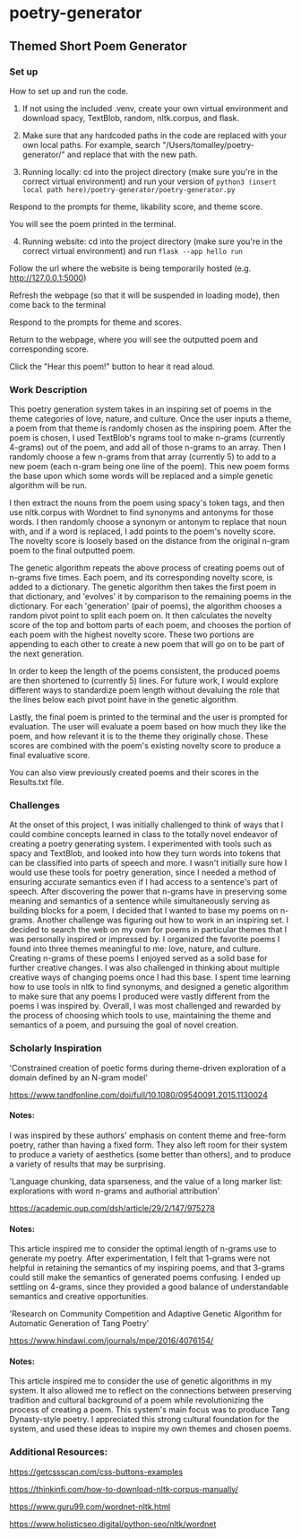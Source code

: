 # poetry-generator

## Themed Short Poem Generator

### Set up

How to set up and run the code.

1. If not using the included .venv, create your own virtual environment and download spacy, TextBlob, random, nltk.corpus, and flask.

2. Make sure that any hardcoded paths in the code are replaced with your own local paths. For example, search "/Users/tomalley/poetry-generator/" and replace that with the new path.

3. Running locally: cd into the project directory (make sure you're in the correct virtual environment) and run your version of ```python3 (insert local path here)/poetry-generator/poetry-generator.py```

Respond to the prompts for theme, likability score, and theme score.

You will see the poem printed in the terminal.

4. Running website: cd into the project directory (make sure you're in the correct virtual environment) and run ```flask --app hello run```

Follow the url where the website is being temporarily hosted (e.g. http://127.0.0.1:5000)

Refresh the webpage (so that it will be suspended in loading mode), then come back to the terminal

Respond to the prompts for theme and scores.

Return to the webpage, where you will see the outputted poem and corresponding score.

Click the "Hear this poem!" button to hear it read aloud.


### Work Description

This poetry generation system takes in an inspiring set of poems in the theme categories of love, nature, and culture. Once the user inputs a theme, a poem from that theme is randomly chosen as the inspiring poem. After the poem is chosen, I used TextBlob's ngrams tool to make n-grams (currently 4-grams) out of the poem, and add all of those n-grams to an array. Then I randomly choose a few n-grams from that array (currently 5) to add to a new poem (each n-gram being one line of the poem). This new poem forms the base upon which some words will be replaced and a simple genetic algorithm will be run. 

I then extract the nouns from the poem using spacy's token tags, and then use nltk.corpus with Wordnet to find synonyms and antonyms for those words. I then randomly choose a synonym or antonym to replace that noun with, and if a word is replaced, I add points to the poem's novelty score. The novelty score is loosely based on the distance from the original n-gram poem to the final outputted poem. 

The genetic algorithm repeats the above process of creating poems out of n-grams five times. Each poem, and its corresponding novelty score, is added to a dictionary. The genetic algorithm then takes the first poem in that dictionary, and 'evolves' it by comparison to the remaining poems in the dictionary. For each 'generation' (pair of poems), the algorithm chooses a random pivot point to split each poem on. It then calculates the novelty score of the top and bottom parts of each poem, and chooses the portion of each poem with the highest novelty score. These two portions are appending to each other to create a new poem that will go on to be part of the next generation.

In order to keep the length of the poems consistent, the produced poems are then shortened to (currently 5) lines. For future work, I would explore different ways to standardize poem length without devaluing the role that the lines below each pivot point have in the genetic algorithm.

Lastly, the final poem is printed to the terminal and the user is prompted for evaluation. The user will evaluate a poem based on how much they like the poem, and how relevant it is to the theme they originally chose. These scores are combined with the poem's existing novelty score to produce a final evaluative score.

You can also view previously created poems and their scores in the Results.txt file.


### Challenges

At the onset of this project, I was initially challenged to think of ways that I could combine concepts learned in class to the totally novel endeavor of creating a poetry generating system. I experimented with tools such as spacy and TextBlob, and looked into how they turn words into tokens that can be classified into parts of speech and more. I wasn't initially sure how I would use these tools for poetry generation, since I needed a method of ensuring accurate semantics even if I had access to a sentence's part of speech. After discovering the power that n-grams have in preserving some meaning and semantics of a sentence while simultaneously serving as building blocks for a poem, I decided that I wanted to base my poems on n-grams. Another challenge was figuring out how to work in an inspiring set. I decided to search the web on my own for poems in particular themes that I was personally inspired or impressed by. I organized the favorite poems I found into three themes meaningful to me: love, nature, and culture. Creating n-grams of these poems I enjoyed served as a solid base for further creative changes. I was also challenged in thinking about multiple creative ways of changing poems once I had this base. I spent time learning how to use tools in nltk to find synonyms, and designed a genetic algorithm to make sure that any poems I produced were vastly different from the poems I was inspired by. Overall, I was most challenged and rewarded by the process of choosing which tools to use, maintaining the theme and semantics of a poem, and pursuing the goal of novel creation.

### Scholarly Inspiration

'Constrained creation of poetic forms during theme-driven exploration of a domain defined by an N-gram model'

https://www.tandfonline.com/doi/full/10.1080/09540091.2015.1130024

#### Notes:

I was inspired by these authors' emphasis on content theme and free-form poetry, rather than having a fixed form. They also left room for their system to produce a variety of aesthetics (some better than others), and to produce a variety of results that may be surprising.


'Language chunking, data sparseness, and the value of a long marker list: explorations with word n-grams and authorial attribution'

https://academic.oup.com/dsh/article/29/2/147/975278

#### Notes:

This article inspired me to consider the optimal length of n-grams use to generate my poetry. After experimentation, I felt that 1-grams were not helpful in retaining the semantics of my inspiring poems, and that 3-grams could still make the semantics of generated poems confusing. I ended up settling on 4-grams, since they provided a good balance of understandable semantics and creative opportunities.

'Research on Community Competition and Adaptive Genetic Algorithm for Automatic Generation of Tang Poetry'

https://www.hindawi.com/journals/mpe/2016/4076154/

#### Notes:

This article inspired me to consider the use of genetic algorithms in my system. It also allowed me to reflect on the connections between preserving tradition and cultural background of a poem while revolutionizing the process of creating a poem. This system's main focus was to produce Tang Dynasty-style poetry. I appreciated this strong cultural foundation for the system, and used these ideas to inspire my own themes and chosen poems.

### Additional Resources:

https://getcssscan.com/css-buttons-examples

https://thinkinfi.com/how-to-download-nltk-corpus-manually/

https://www.guru99.com/wordnet-nltk.html

https://www.holisticseo.digital/python-seo/nltk/wordnet

